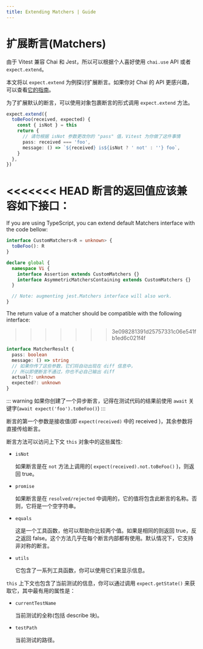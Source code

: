 ```yaml
---
title: Extending Matchers | Guide
---
```


# 扩展断言(Matchers)

由于 Vitest 兼容 Chai 和 Jest，所以可以根据个人喜好使用 `chai.use` API 或者 `expect.extend`。

本文将以 `expect.extend` 为例探讨扩展断言。如果你对 Chai 的 API 更感兴趣，可以查看[它的指南](https://www.chaijs.com/guide/plugins/)。

为了扩展默认的断言，可以使用对象包裹断言的形式调用 `expect.extend` 方法。

```ts
expect.extend({
  toBeFoo(received, expected) {
    const { isNot } = this
    return {
      // 请勿根据 isNot 参数更改你的 "pass" 值，Vitest 为你做了这件事情
      pass: received === 'foo',
      message: () => `${received} is${isNot ? ' not' : ''} foo`,
    }
  },
})
```

<<<<<<< HEAD
断言的返回值应该兼容如下接口：
=======
If you are using TypeScript, you can extend default Matchers interface with the code bellow:

```ts
interface CustomMatchers<R = unknown> {
  toBeFoo(): R
}

declare global {
  namespace Vi {
    interface Assertion extends CustomMatchers {}
    interface AsymmetricMatchersContaining extends CustomMatchers {}
  }

  // Note: augmenting jest.Matchers interface will also work.
}
```

The return value of a matcher should be compatible with the following interface:

>>>>>>> 3e098281391d25757331c06e541fb1ed6c021f4f
```ts
interface MatcherResult {
  pass: boolean
  message: () => string
  // 如果你传了这些参数，它们将自动出现在 diff 信息中，
  // 所以即便断言不通过，你也不必自己输出 diff
  actual?: unknown
  expected?: unknown
}
```

::: warning
如果你创建了一个异步断言，记得在测试代码的结果前使用 `await` 关键字(`await expect('foo').toBeFoo()`)
:::

断言的第一个参数是接收值(即 `expect(received)` 中的 received )，其余参数将直接传给断言。

断言方法可以访问上下文 `this` 对象中的这些属性:

- `isNot`

  如果断言是在 `not` 方法上调用的( `expect(received).not.toBeFoo()` )，则返回 true。

- `promise`

  如果断言是在 `resolved/rejected` 中调用的，它的值将包含此断言的名称。否则，它将是一个空字符串。

- `equals`

  这是一个工具函数，他可以帮助你比较两个值。如果是相同的则返回 true，反之返回 false。这个方法几乎在每个断言内部都有使用。默认情况下，它支持非对称的断言。

- `utils`

  它包含了一系列工具函数，你可以使用它们来显示信息。

`this` 上下文也包含了当前测试的信息，你可以通过调用 `expect.getState()` 来获取它，其中最有用的属性是：
- `currentTestName`

  当前测试的全称(包括 describe 块)。

- `testPath`

  当前测试的路径。
